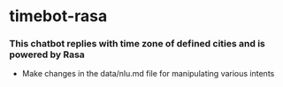 # timebot-rasa

### This chatbot replies with time zone of defined cities and is powered by Rasa

* Make changes in the data/nlu.md file for manipulating various intents
